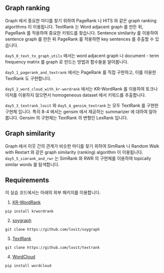 ## Graph ranking

Graph 에서 중요한 마디를 찾기 위하여 PageRank 나 HITS 와 같은 graph ranking algorithms 이 이용됩니다. TextRank 는 Word adjacent graph 를 만든 뒤, PageRank 를 적용하여 중요한 키워드를 찾습니다. Sentence similarity 를 이용하여 sentence graph 를 만든 뒤 PageRank 를 적용하면 key sentences 를 추출할 수 있습니다.

`day5_0_text_to_graph_utils` 에서는 word adjacent graph 나 document - term frequency matrix 를 graph 로 만드는 방법과 함수들을 알아봅니다.

`day5_1_pagerank_and_textrank` 에서는 PageRank 를 직접 구현하고, 이를 이용한 TextRank 도 구현합니다.

`day5_2_word_cloud_with_kr-wordrank` 에서는 KR-WordRank 를 이용하여 토크나이저를 이용하지 않으면서 homogeneous dataset 에서 키워드를 추출합니다.

`day5_3_textrank_lovit` 와 `day5_4_gensim_textrank` 는 모두 TextRank 를 구현한 구현체 입니다. 특히 8-4 에서는 gensim 에서 제공하는 summarizer 에 대하여 알아봅니다. Gensim 의 구현체는 TextRank 의 변형인 LexRank 입니다.


## Graph similarity

Graph 에서 이웃 간의 관계가 비슷한 마디를 찾기 위하여 SimRank 나 Random Walk with Restart 와 같은 graph similarity (ranking) algorithm 이 이용됩니다. `day5_5_simrank_and_rwr` 는 SimRank 와 RWR 의 구현체를 이용하여 topically similar words 를 탐색합니다.


## Requirements

이 실습 코드에서는 아래의 외부 패키지를 이용합니다.

1. [KR-WordRank](https://github.com/lovit/kr-wordrank)

```
pip install krwordrank
```

2. [soygraph](https://github.com/lovit/soygraph)

```
git clone https://github.com/lovit/soygraph
```

3. [TextRank](https://github.com/lovit/textrank)

```
git clone https://github.com/lovit/textrank
```

4. [WordCloud](https://github.com/lovit/textrank)

```
pip install wordcloud
```
